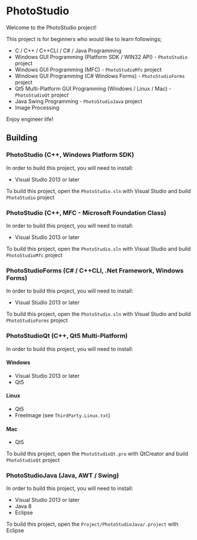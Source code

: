# PhotoStudio

Welcome to the PhotoStudio project!

This project is for beginners who would like to learn followings;

- C / C++ / C++CLI / C# / Java Programming
- Windows GUI Programming (Platform SDK / WIN32 API) - `PhotoStudio` project
- Windows GUI Programming (MFC) - `PhotoStudioMfc` project
- Windows GUI Programming (C# Windows Forms) - `PhotoStudioForms` project
- Qt5 Multi-Platform GUI Programming (Windows / Linux / Mac) - `PhotoStudioQt` project
- Java Swing Programming - `PhotoStudioJava` project
- Image Processing

Enjoy engineer life!

## Building

### PhotoStudio (C++, Windows Platform SDK)

In order to build this project, you will need to install:

- Visual Studio 2013 or later

To build this project, open the `PhotoStudio.sln` with Visual Studio and build `PhotoStudio` project

### PhotoStudio (C++, MFC - Microsoft Foundation Class)

In order to build this project, you will need to install:

- Visual Studio 2013 or later

To build this project, open the `PhotoStudio.sln` with Visual Studio and build `PhotoStudioMfc` project

### PhotoStudioForms (C# / C++CLI, .Net Framework, Windows Forms)

In order to build this project, you will need to install:

- Visual Studio 2013 or later

To build this project, open the `PhotoStudio.sln` with Visual Studio and build `PhotoStudioForms` project

### PhotoStudioQt (C++, Qt5 Multi-Platform)

In order to build this project, you will need to install:

#### Windows
- Visual Studio 2013 or later
- Qt5

#### Linux
- Qt5
- FreeImage (see `ThirdParty.Linux.txt`)

#### Mac
- Qt5

To build this project, open the `PhotoStudioQt.pro` with QtCreator and build `PhotoStudioQt` project

### PhotoStudioJava (Java, AWT / Swing)

In order to build this project, you will need to install:

- Visual Studio 2013 or later
- Java 8
- Eclipse

To build this project, open the `Project/PhotoStudioJava/.project` with Eclipse
